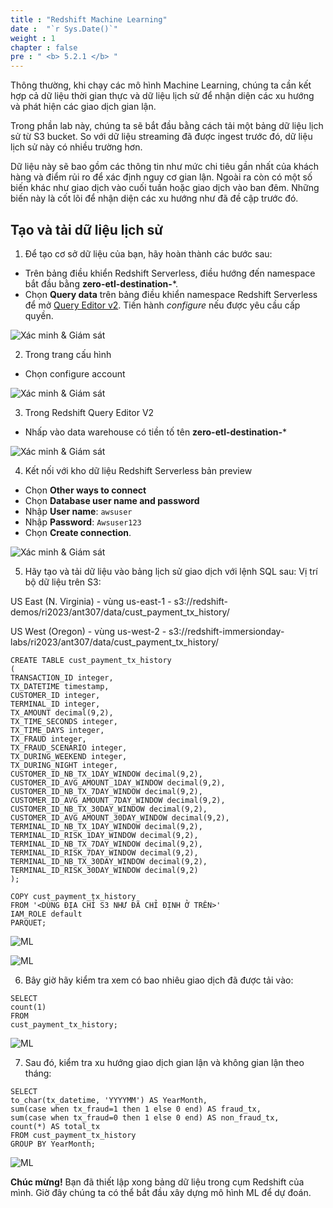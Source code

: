 ```yaml
---
title : "Redshift Machine Learning"
date :  "`r Sys.Date()`" 
weight : 1 
chapter : false
pre : " <b> 5.2.1 </b> "
---
```


Thông thường, khi chạy các mô hình Machine Learning, chúng ta cần kết hợp cả dữ liệu thời gian thực và dữ liệu lịch sử để nhận diện các xu hướng và phát hiện các giao dịch gian lận.

Trong phần lab này, chúng ta sẽ bắt đầu bằng cách tải một bảng dữ liệu lịch sử từ S3 bucket. So với dữ liệu streaming đã được ingest trước đó, dữ liệu lịch sử này có nhiều trường hơn.

Dữ liệu này sẽ bao gồm các thông tin như mức chi tiêu gần nhất của khách hàng và điểm rủi ro để xác định nguy cơ gian lận. Ngoài ra còn có một số biến khác như giao dịch vào cuối tuần hoặc giao dịch vào ban đêm. Những biến này là cốt lõi để nhận diện các xu hướng như đã đề cập trước đó.

## Tạo và tải dữ liệu lịch sử

1. Để tạo cơ sở dữ liệu của bạn, hãy hoàn thành các bước sau:
+ Trên bảng điều khiển Redshift Serverless, điều hướng đến namespace bắt đầu bằng **zero-etl-destination-***.
+ Chọn **Query data** trên bảng điều khiển namespace Redshift Serverless để mở [Query Editor v2](https://docs.aws.amazon.com/redshift/latest/mgmt/query-editor-v2-using.html). Tiến hành *configure* nếu được yêu cầu cấp quyền.

![Xác minh & Giám sát](/images/2.Zero-ETLIntegration/34.png)

2. Trong trang cấu hình  
+ Chọn configure account

![Xác minh & Giám sát](/images/2.Zero-ETLIntegration/36.png)

3. Trong Redshift Query Editor V2  
+ Nhấp vào data warehouse có tiền tố tên **zero-etl-destination-***  

![Xác minh & Giám sát](/images/2.Zero-ETLIntegration/37.png)

4. Kết nối với kho dữ liệu Redshift Serverless bản preview  
+ Chọn **Other ways to connect**  
+ Chọn **Database user name and password**  
+ Nhập **User name**: `awsuser`  
+ Nhập **Password**: `Awsuser123`  
+ Chọn **Create connection**.

![Xác minh & Giám sát](/images/2.Zero-ETLIntegration/38.png)

5. Hãy tạo và tải dữ liệu vào bảng lịch sử giao dịch với lệnh SQL sau:
Vị trí bộ dữ liệu trên S3:

US East (N. Virginia) - vùng us-east-1 - s3://redshift-demos/ri2023/ant307/data/cust_payment_tx_history/

US West (Oregon) - vùng us-west-2 - s3://redshift-immersionday-labs/ri2023/ant307/data/cust_payment_tx_history/

```
CREATE TABLE cust_payment_tx_history
(
TRANSACTION_ID integer,
TX_DATETIME timestamp,
CUSTOMER_ID integer,
TERMINAL_ID integer,
TX_AMOUNT decimal(9,2),
TX_TIME_SECONDS integer,
TX_TIME_DAYS integer,
TX_FRAUD integer,
TX_FRAUD_SCENARIO integer,
TX_DURING_WEEKEND integer,
TX_DURING_NIGHT integer,
CUSTOMER_ID_NB_TX_1DAY_WINDOW decimal(9,2),
CUSTOMER_ID_AVG_AMOUNT_1DAY_WINDOW decimal(9,2),
CUSTOMER_ID_NB_TX_7DAY_WINDOW decimal(9,2),
CUSTOMER_ID_AVG_AMOUNT_7DAY_WINDOW decimal(9,2),
CUSTOMER_ID_NB_TX_30DAY_WINDOW decimal(9,2),
CUSTOMER_ID_AVG_AMOUNT_30DAY_WINDOW decimal(9,2),
TERMINAL_ID_NB_TX_1DAY_WINDOW decimal(9,2),
TERMINAL_ID_RISK_1DAY_WINDOW decimal(9,2),
TERMINAL_ID_NB_TX_7DAY_WINDOW decimal(9,2),
TERMINAL_ID_RISK_7DAY_WINDOW decimal(9,2),
TERMINAL_ID_NB_TX_30DAY_WINDOW decimal(9,2),
TERMINAL_ID_RISK_30DAY_WINDOW decimal(9,2)
);

COPY cust_payment_tx_history
FROM '<DÙNG ĐỊA CHỈ S3 NHƯ ĐÃ CHỈ ĐỊNH Ở TRÊN>'
IAM_ROLE default
PARQUET;
```


![ML](/images/6.ML/1.png)

![ML](/images/6.ML/2.png)

6. Bây giờ hãy kiểm tra xem có bao nhiêu giao dịch đã được tải vào:

```
SELECT
count(1)
FROM
cust_payment_tx_history;
```

![ML](/images/6.ML/3.png)

7. Sau đó, kiểm tra xu hướng giao dịch gian lận và không gian lận theo tháng:

```
SELECT
to_char(tx_datetime, 'YYYYMM') AS YearMonth,
sum(case when tx_fraud=1 then 1 else 0 end) AS fraud_tx,
sum(case when tx_fraud=0 then 1 else 0 end) AS non_fraud_tx,
count(*) AS total_tx
FROM cust_payment_tx_history
GROUP BY YearMonth;
```


![ML](/images/6.ML/4.png)

**Chúc mừng!** Bạn đã thiết lập xong bảng dữ liệu trong cụm Redshift của mình. Giờ đây chúng ta có thể bắt đầu xây dựng mô hình ML để dự đoán.
